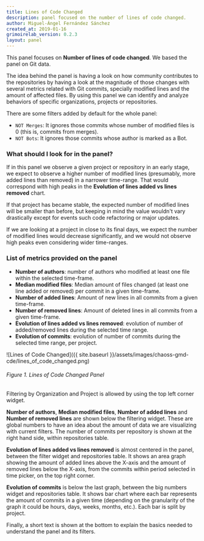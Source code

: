 ```yaml
---
title: Lines of Code Changed
description: panel focused on the number of lines of code changed.
author: Miguel-Ángel Fernández Sánchez
created_at: 2019-01-16
grimoirelab_version: 0.2.3
layout: panel
---
```



This panel focuses on **Number of lines of code changed**. We based the panel on Git data.

The idea behind the panel is having a look on how community contributes to the repositories by having a look at the magnitude of those changes with several metrics related with Git commits, specially modified lines and the amount of affected files. By using this panel we can identify and analyze behaviors of specific organizations, projects or repositories.

There are some filters added by default for the whole panel:

* `NOT Merges`: It ignores those commits whose number of modified files is 0 (this is, commits from merges).
* `NOT Bots`: It ignores those commits whose author is marked as a Bot.

### What should I look for in the panel?

If in this panel we observe a given project or repository in an early stage, we expect to observe a higher number of modified lines (presumably, more added lines than removed) in a narrower time-range. That would correspond with high peaks in the **Evolution of lines added vs lines removed** chart.

If that project has became stable, the expected number of modified lines will be smaller than before, but keeping in mind the value wouldn't vary drastically except for events such code refactoring or major updates.

If we are looking at a project in close to its final days, we expect the number of modified lines would decrease significantly, and we would not observe high peaks even considering wider time-ranges.

### List of metrics provided on the panel
* **Number of authors**: number of authors who modified at least one file within the selected time-frame.
* **Median modified files**: Median amount of files changed (at least one line added or removed) per commit in a given time-frame.
* **Number of added lines**: Amount of new lines in all commits from a given time-frame.
* **Number of removed lines**: Amount of deleted lines in all commits from a given time-frame.
* **Evolution of lines added vs lines removed**: evolution of number of added/removed lines during the selected time range.
* **Evolution of commits**: evolution of number of commits during the selected time range, per project.


![Lines of Code Changed]({{ site.baseurl }}/assets/images/chaoss-gmd-cde/lines_of_code_changed.png)
###### Figure 1. Lines of Code Changed Panel


Filtering by Organization and Project is allowed by using the top left corner
widget.

**Number of authors**, **Median modified files**, **Number of added lines** and **Number of removed lines** are shown below the filtering widget.
These are global numbers to have an idea about the amount of data we are visualizing
with current filters. The number of commits per repository is shown at the right hand side, within
repositories table.

**Evolution of lines added vs lines removed** is almost centered in the panel, between the filter widget and repositories table. It shows an area graph showing the amount of added lines above the X-axis and the amount of removed lines below the X-axis, from the commits within period selected in time picker, on the top right corner.

**Evolution of commits** is below the last graph, between the big numbers widget and repositories table. It shows bar chart where each bar represents the amount of commits in a given time (depending on the granularity of the graph it could be hours, days, weeks, months, etc.). Each bar is split by project.

Finally, a short text is shown at the bottom to explain the basics needed to understand the panel and its filters.
